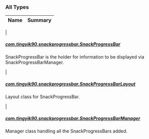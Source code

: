 

### All Types

| Name | Summary |
|---|---|
|

##### [com.tingyik90.snackprogressbar.SnackProgressBar](../com.tingyik90.snackprogressbar/-snack-progress-bar/index.md)

SnackProgressBar is the holder for information to be displayed via SnackProgressBarManager.


|

##### [com.tingyik90.snackprogressbar.SnackProgressBarLayout](../com.tingyik90.snackprogressbar/-snack-progress-bar-layout/index.md)

Layout class for SnackProgressBar.


|

##### [com.tingyik90.snackprogressbar.SnackProgressBarManager](../com.tingyik90.snackprogressbar/-snack-progress-bar-manager/index.md)

Manager class handling all the SnackProgressBars added.


